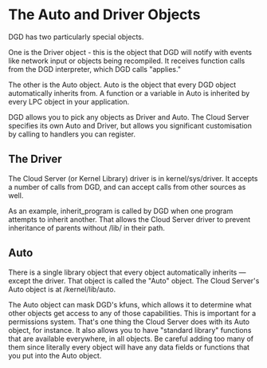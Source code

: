 # The Auto and Driver Objects

DGD has two particularly special objects.

One is the Driver object - this is the object that DGD will notify with events like network input or objects being recompiled. It receives function calls from the DGD interpreter, which DGD calls "applies."

The other is the Auto object. Auto is the object that every DGD object automatically inherits from. A function or a variable in Auto is inherited by every LPC object in your application.

DGD allows you to pick any objects as Driver and Auto. The Cloud Server specifies its own Auto and Driver, but allows you significant customisation by calling to handlers you can register.

## The Driver

The Cloud Server (or Kernel Library) driver is in kernel/sys/driver. It accepts a number of calls from DGD, and can accept calls from other sources as well.

As an example, inherit_program is called by DGD when one program attempts to inherit another. That allows the Cloud Server driver to prevent inheritance of parents without /lib/ in their path.

## Auto

There is a single library object that every object automatically inherits &mdash; except the driver. That object is called the "Auto" object. The Cloud Server's Auto object is at /kernel/lib/auto.

The Auto object can mask DGD's kfuns, which allows it to determine what other objects get access to any of those capabilities. This is important for a permissions system. That's one thing the Cloud Server does with its Auto object, for instance. It also allows you to have "standard library" functions that are available everywhere, in all objects. Be careful adding too many of them since literally every object will have any data fields or functions that you put into the Auto object.
